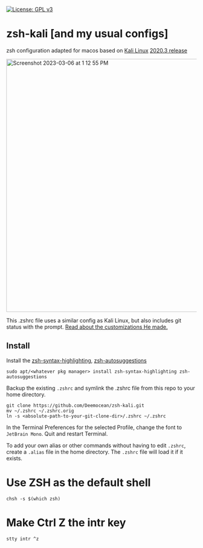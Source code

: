 [![License: GPL v3](https://img.shields.io/badge/License-GPLv3-blue.svg)](https://www.gnu.org/licenses/gpl-3.0)

# zsh-kali [and my usual configs]
zsh configuration adapted for macos based on [Kali Linux](https://kali.org) [2020.3 release](https://www.kali.org/news/kali-2020-3-release/)

<img width="670" alt="Screenshot 2023-03-06 at 1 12 55 PM" src="https://user-images.githubusercontent.com/39002684/223195389-7af66517-f8e6-4918-8470-13ca027e85ca.png">


This .zshrc file uses a similar config as Kali Linux, but also includes git status with the prompt. [Read about the customizations He made.](https://statropy.com/blog/kali-linux-zsh-for-macos/)

## Install

Install the [zsh-syntax-highlighting](https://github.com/zsh-users/zsh-syntax-highlighting), [zsh-autosuggestions](https://github.com/zsh-users/zsh-autosuggestions)

```
sudo apt/<whatever pkg manager> install zsh-syntax-highlighting zsh-autosuggestions
```

Backup the existing `.zshrc` and symlink the .zshrc file from this repo to your home directory.

```
git clone https://github.com/Deemocean/zsh-kali.git
mv ~/.zshrc ~/.zshrc.orig
ln -s <absolute-path-to-your-git-clone-dir>/.zshrc ~/.zshrc
```

In the Terminal Preferences for the selected Profile, change the font to `JetBrain Mono`. Quit and restart Terminal.

To add your own alias or other commands without having to edit `.zshrc`, create a `.alias` file in the home directory. The `.zshrc` file will load it if it exists.


# Use ZSH as the default shell

```
chsh -s $(which zsh)
```

# Make Ctrl Z the intr key

```
stty intr ^z
```
